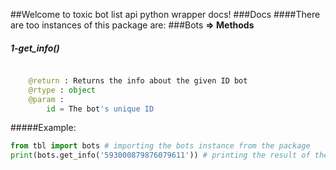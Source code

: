##Welcome to toxic bot list api python wrapper docs!
###Docs
####There are too instances of this package are:
###Bots
**=> Methods**
##### 1-get_info()
````python

    @return : Returns the info about the given ID bot
    @rtype : object
    @param :
        id = The bot's unique ID

````
#####Example:
````python
from tbl import bots # importing the bots instance from the package
print(bots.get_info('593000879876079611')) # printing the result of the method with the id passed
````